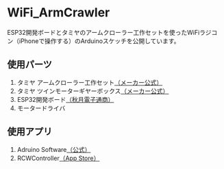 # WiFi_ArmCrawler
ESP32開発ボードとタミヤのアームクローラー工作セットを使ったWiFiラジコン（iPhoneで操作する）のArduinoスケッチを公開しています。
## 使用パーツ
1. タミヤ アームクローラー工作セット[（メーカー公式）](https://www.tamiya.com/japan/products/70211/)
2. タミヤ ツインモーターギヤーボックス[（メーカー公式）](https://www.tamiya.com/japan/products/70168/)
3. ESP32開発ボード[（秋月電子通商）](http://akizukidenshi.com/catalog/g/gM-11819/)
4. モータードライバ
## 使用アプリ
1. Adruino Software[（公式）](https://www.arduino.cc/en/Main/Software)
2. RCWController[（App Store）](https://apps.apple.com/app/rcwcontroller/id1084628679)

